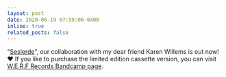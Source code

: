 ```yaml
---
layout: post
date: 2020-06-19 07:59:00-0400
inline: true
related_posts: false
---
```


“[Seslerde](https://karenwillems.bandcamp.com/album/seslerde-02)”, our collaboration with my dear friend Karen Willems is out now! ❤ If you like to purchase the limited edition cassette version, you can visit [W.E.R.F Records Bandcamp page](https://werfrecords.bandcamp.com/album/seslerde-02).
